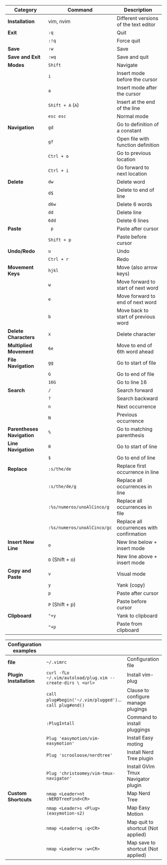 
| **Category**                  | **Command**                                    | **Description**                                          |
|-------------------------------|------------------------------------------------|----------------------------------------------------------|
| **Installation**              | vim, nvim                                      | Different versions of the text editor                    |
| **Exit**                      | `:q`                                           | Quit                                                     |
|                               | `:!q`                                          | Force quit                                               |
| **Save**                      | `:w`                                           | Save                                                     |
| **Save and Exit**             | `:wq`                                          | Save and quit                                            |
| **Modes**                     | `Shift`                                        | Navigate                                                 |
|                               | `i`                                            | Insert mode before the cursor                            |
|                               | `a`                                            | Insert mode after the cursor                             |
|                               | `Shift + A` (`A`)                              | Insert at the end of the line                            |
|                               | `esc esc`                                      | Normal mode                                              |
| **Navigation**                | `gd`                                           | Go to definition of a constant                           |
|                               | `gf`                                           | Open file with function definition                       |
|                               | `Ctrl + o`                                     | Go to previous location                                  |
|                               | `Ctrl + i`                                     | Go forward to next location                              |
| **Delete**                    | `dw`                                           | Delete word                                              |
|                               | `d$`                                           | Delete to end of line                                    |
|                               | `d6w`                                          | Delete 6 words                                           |
|                               | `dd`                                           | Delete line                                              |
|                               | `6dd`                                          | Delete 6 lines                                           |
| **Paste**                     |` p`                                            | Paste after cursor                                       |
|                               | `Shift + p`                                    | Paste before cursor                                      |
| **Undo/Redo**                 | `u`                                            | Undo                                                     |
|                               | `Ctrl + r`                                     | Redo                                                     |
| **Movement Keys**             | `hjkl`                                         | Move (also arrow keys)                                   |
|                               | `w`                                            | Move forward to start of next word                       |
|                               | `e`                                            | Move forward to end of next word                         |
|                               | `b`                                            | Move back to start of previous word                      |
| **Delete Characters**         | `x`                                            | Delete character                                         |
| **Multiplied Movement**       | `6e`                                           | Move to end of 6th word ahead                            |
| **File Navigation**           | `gg`                                           | Go to start of file                                      |
|                               | `G`                                            | Go to end of file                                        |
|                               | `16G`                                          | Go to line 16                                            |
| **Search**                    | `/`                                            | Search forward                                           |
|                               | `?`                                            | Search backward                                          |
|                               | `n`                                            | Next occurrence                                          |
|                               | `N`                                            | Previous occurrence                                      |
| **Parentheses Navigation**    | `%`                                            | Go to matching parenthesis                               |
| **Line Navigation**           | `0`                                            | Go to start of line                                      |
|                               | `$`                                            | Go to end of line                                        |
| **Replace**                   | `:s/the/de`                                    | Replace first occurrence in line                         |
|                               | `:s/the/de/g`                                  | Replace all occurrences in line                          |
|                               | `:%s/numeros/unoAlCinco/g`                     | Replace all occurrences in file                          |
|                               | `:%s/numeros/unoAlCinco/gc`                    | Replace all occurrences with confirmation                |
| **Insert New Line**           | `o`                                            | New line below + insert mode                             |
|                               | `O` (Shift + o)                                | New line above + insert mode                             |
| **Copy and Paste**            | `v`                                            | Visual mode                                              |
|                               | `y`                                            | Yank (copy)                                              |
|                               | `p`                                            | Paste after cursor                                       |
|                               | `P` (Shift + p)                                | Paste before cursor                                      |
| **Clipboard**                 | `"+y`                                          | Yank to clipboard                                        |
|                               | `"+p`                                          | Paste from clipboard                                     |


| **Configuration examples**    |                                                |                                                                                                  |
|-------------------------------|------------------------------------------------|----------------------------------------------------------|
| **file**                      | `~/.vimrc`                                     | Configuration file                                       |
| **Plugin Installation**       | `curl -fLo ~/.vim/autoload/plug.vim --create-dirs \ <url>` | Install vim-plug                             |
|                               | `call plug#begin('~/.vim/plugged')`... `call plug#end()`   | Clause to configure manage plugings          |
|                               | `:PlugIntall`                                  | Command to install pluggings                             |
|                               | `Plug 'easymotion/vim-easymotion'`             | Install Easy moting                                      |
|                               | `Plug 'scrooloose/nerdtree'`                   | Install Nerd Tree plugin                                 |
|                               | `Plug 'christoomey/vim-tmux-navigator'`        | Install GVim Tmux Navigator plugin                       |
|   **Custom Shortcuts**        | `nmap <Leader>nt :NERDTreeFind<CR>`            | Map Nerd Tree                                            |
|                               | `nmap <Leader>s <Plug>(easymotion-s2)`         | Map Easy Motion                                          |
|                               | `nmap <Leader>q :q<CR>`                        | Map quit to shortcut (Not applied)                       |
|                               | `nmap <Leader>w :w<CR>`                        | Map save to shortcut (Not applied)                       |
